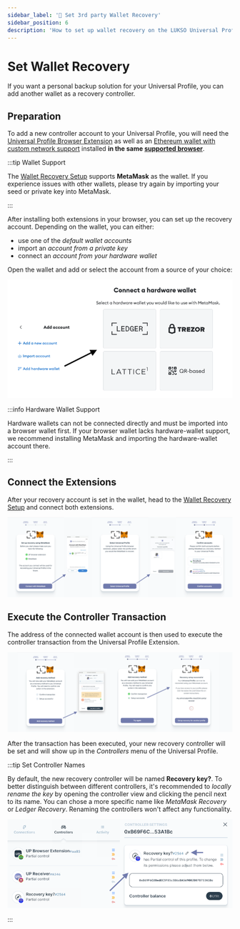 ```yaml
---
sidebar_label: '👛 Set 3rd party Wallet Recovery'
sidebar_position: 6
description: 'How to set up wallet recovery on the LUKSO Universal Profile Extension?'
---
```


# Set Wallet Recovery

If you want a personal backup solution for your Universal Profile, you can add another wallet as a recovery controller.

## Preparation

To add a new controller account to your Universal Profile, you will need the [Universal Profile Browser Extension](https://chromewebstore.google.com/detail/universal-profiles/abpickdkkbnbcoepogfhkhennhfhehfn) as well as an [Ethereum wallet with custom network support](/general/supported-wallets/wallet-support.md) installed **in the same [supported browser](../../Extension/introduction.md#which-browsers-does-the-extension-support)**.

:::tip Wallet Support

The [Wallet Recovery Setup](https://my.universalprofile.cloud/3rd-party/add-recovery) supports **MetaMask** as the wallet. If you experience issues with other wallets, please try again by importing your seed or private key into MetaMask.

:::

After installing both extensions in your browser, you can set up the recovery account. Depending on the wallet, you can either:

- use one of the _default wallet accounts_
- import an _account from a private key_
- connect an _account from your hardware wallet_

Open the wallet and add or select the account from a source of your choice:

<div style={{textAlign: 'center'}}>

<img
    src="/img/extension/3rd-party-import.png"
    alt="3rd-party Account Import"
    width="600"
/>

</div>

:::info Hardware Wallet Support

Hardware wallets can not be connected directly and must be imported into a browser wallet first. If your browser wallet lacks hardware-wallet support, we recommend installing MetaMask and importing the hardware-wallet account there.

:::

## Connect the Extensions

After your recovery account is set in the wallet, head to the [Wallet Recovery Setup](https://my.universalprofile.cloud/3rd-party/add-recovery) and connect both extensions.

![Connect the Extensions](/img/extension/set-recovery-1.png)

## Execute the Controller Transaction

The address of the connected wallet account is then used to execute the controller transaction from the Universal Profile Extension.

![Execute the Controller Transaction](/img/extension/set-recovery-2.png)

After the transaction has been executed, your new recovery controller will be set and will show up in the _Controllers_ menu of the Universal Profile.

:::tip Set Controller Names

By default, the new recovery controller will be named **Recovery key?**. To better distinguish between different controllers, it's recommended to _locally rename the key_ by opening the controller view and clicking the pencil next to its name. You can chose a more specific name like _MetaMask Recovery_ or _Ledger Recovery_. Renaming the controllers won't affect any functionality.

<img
    src="/img/extension/controller-recovery-rename.png"
    alt="Controller Name Change"
    width="600"
/>

:::
